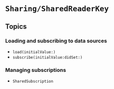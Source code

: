 # ``Sharing/SharedReaderKey``

## Topics

### Loading and subscribing to data sources

- ``load(initialValue:)``
- ``subscribe(initialValue:didSet:)``

### Managing subscriptions

- ``SharedSubscription``
